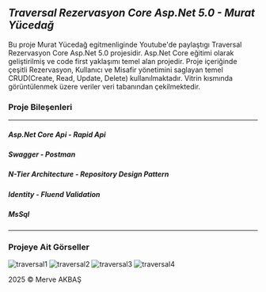 ## ***Traversal Rezervasyon Core Asp.Net 5.0 - Murat Yücedağ***
Bu proje Murat Yücedağ egitmenliginde Youtube'de paylaştıgı 
Traversal Rezervasyon Core Asp.Net 5.0 projesidir. Asp.Net Core eğitimi olarak geliştirilmiş ve code first yaklaşımı temel alan projedir.
Proje içeriğinde çeşitli Rezervasyon, Kullanıcı ve Misafir yönetimini saglayan temel CRUD(Create, Read, Update, Delete) kullanılmaktadır.
Vitrin kısmında görüntülenmek üzere veriler veri tabanından çekilmektedir. 


### Proje Bileşenleri
***
##### Asp.Net Core Api - Rapid Api
##### Swagger -  Postman
##### N-Tier Architecture - Repository Design Pattern
##### Identity - Fluend Validation
##### MsSql
***

### Projeye Ait Görseller
![traversal1](https://github.com/user-attachments/assets/c86196ef-6420-4451-bd9e-077b643f89a1)
![traversal2](https://github.com/user-attachments/assets/8196b702-817d-4082-989b-e8f0e4393080)
![traversal3](https://github.com/user-attachments/assets/e99dd521-8a61-4376-a610-02112c33862c)
![traversal4](https://github.com/user-attachments/assets/b5e7d2ad-e190-4e7f-942f-93245e7bf152)

2025 © Merve AKBAŞ
